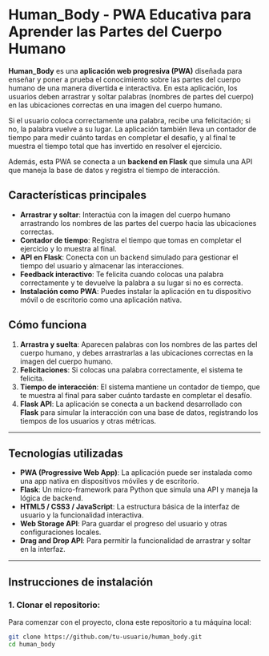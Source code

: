 # **Human_Body - PWA Educativa para Aprender las Partes del Cuerpo Humano**

**Human_Body** es una **aplicación web progresiva (PWA)** diseñada para enseñar y poner a prueba el conocimiento sobre las partes del cuerpo humano de una manera divertida e interactiva. En esta aplicación, los usuarios deben arrastrar y soltar palabras (nombres de partes del cuerpo) en las ubicaciones correctas en una imagen del cuerpo humano.

Si el usuario coloca correctamente una palabra, recibe una felicitación; si no, la palabra vuelve a su lugar. La aplicación también lleva un contador de tiempo para medir cuánto tardas en completar el desafío, y al final te muestra el tiempo total que has invertido en resolver el ejercicio.

Además, esta PWA se conecta a un **backend en Flask** que simula una API que maneja la base de datos y registra el tiempo de interacción.

## **Características principales**

- **Arrastrar y soltar**: Interactúa con la imagen del cuerpo humano arrastrando los nombres de las partes del cuerpo hacia las ubicaciones correctas.
- **Contador de tiempo**: Registra el tiempo que tomas en completar el ejercicio y lo muestra al final.
- **API en Flask**: Conecta con un backend simulado para gestionar el tiempo del usuario y almacenar las interacciones.
- **Feedback interactivo**: Te felicita cuando colocas una palabra correctamente y te devuelve la palabra a su lugar si no es correcta.
- **Instalación como PWA**: Puedes instalar la aplicación en tu dispositivo móvil o de escritorio como una aplicación nativa.

## **Cómo funciona**

1. **Arrastra y suelta**: Aparecen palabras con los nombres de las partes del cuerpo humano, y debes arrastrarlas a las ubicaciones correctas en la imagen del cuerpo humano.
2. **Felicitaciones**: Si colocas una palabra correctamente, el sistema te felicita.
3. **Tiempo de interacción**: El sistema mantiene un contador de tiempo, que te muestra al final para saber cuánto tardaste en completar el desafío.
4. **Flask API**: La aplicación se conecta a un backend desarrollado con **Flask** para simular la interacción con una base de datos, registrando los tiempos de los usuarios y otras métricas.

---

## **Tecnologías utilizadas**

- **PWA (Progressive Web App)**: La aplicación puede ser instalada como una app nativa en dispositivos móviles y de escritorio.
- **Flask**: Un micro-framework para Python que simula una API y maneja la lógica de backend.
- **HTML5 / CSS3 / JavaScript**: La estructura básica de la interfaz de usuario y la funcionalidad interactiva.
- **Web Storage API**: Para guardar el progreso del usuario y otras configuraciones locales.
- **Drag and Drop API**: Para permitir la funcionalidad de arrastrar y soltar en la interfaz.

---

## **Instrucciones de instalación**

### **1. Clonar el repositorio:**

Para comenzar con el proyecto, clona este repositorio a tu máquina local:

```bash
git clone https://github.com/tu-usuario/human_body.git
cd human_body
